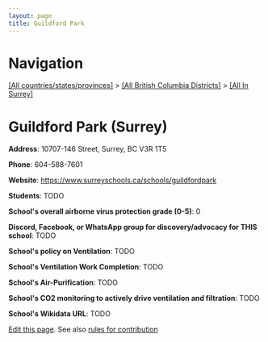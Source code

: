 ```yaml
---
layout: page
title: Guildford Park
---
```

# Navigation

[[All countries/states/provinces]](../../..) > [[All British Columbia Districts]](../..) > [[All In Surrey]](..)

# Guildford Park (Surrey)

**Address**: 10707-146 Street, Surrey, BC V3R 1T5

**Phone**: 604-588-7601

**Website**: <https://www.surreyschools.ca/schools/guildfordpark>

**Students**: TODO

**School's overall airborne virus protection grade (0-5)**: 0

**Discord, Facebook, or WhatsApp group for discovery/advocacy for THIS school**: TODO

**School's policy on Ventilation**: TODO

**School's Ventilation Work Completion**: TODO

**School's Air-Purification**: TODO

**School's CO2 monitoring to actively drive ventilation and filtration**: TODO

**School's Wikidata URL**: TODO


[Edit this page](https://github.com/ventilate-schools/BC/edit/main/./Surrey/Guildford_Park.md). See also [rules for contribution](../../../contribution-rules/)